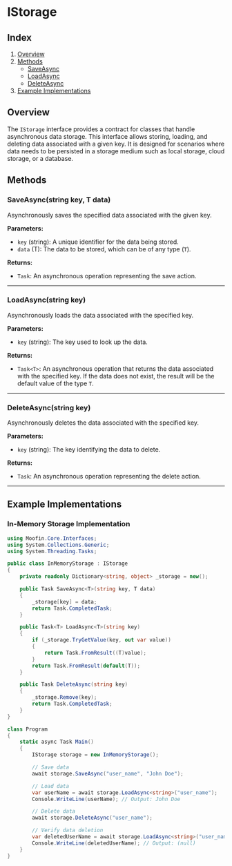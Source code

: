 # IStorage

## Index

1. [Overview](#overview)
2. [Methods](#methods)
   - [SaveAsync](#saveasynctstring-key-t-data)
   - [LoadAsync](#loadasynctstring-key)
   - [DeleteAsync](#deleteasynctstring-key)
3. [Example Implementations](#example-implementations)

## Overview

The `IStorage` interface provides a contract for classes that handle asynchronous data storage. This interface allows storing, loading, and deleting data associated with a given key. It is designed for scenarios where data needs to be persisted in a storage medium such as local storage, cloud storage, or a database.

## Methods

### SaveAsync<T>(string key, T data)

Asynchronously saves the specified data associated with the given key.

**Parameters:**

- `key` (string): A unique identifier for the data being stored.
- `data` (T): The data to be stored, which can be of any type (`T`).

**Returns:**

- `Task`: An asynchronous operation representing the save action.

---

### LoadAsync<T>(string key)

Asynchronously loads the data associated with the specified key.

**Parameters:**

- `key` (string): The key used to look up the data.

**Returns:**

- `Task<T>`: An asynchronous operation that returns the data associated with the specified key. If the data does not exist, the result will be the default value of the type `T`.

---

### DeleteAsync(string key)

Asynchronously deletes the data associated with the specified key.

**Parameters:**

- `key` (string): The key identifying the data to delete.

**Returns:**

- `Task`: An asynchronous operation representing the delete action.

---

## Example Implementations

### In-Memory Storage Implementation

```csharp
using Moofin.Core.Interfaces;
using System.Collections.Generic;
using System.Threading.Tasks;

public class InMemoryStorage : IStorage
{
    private readonly Dictionary<string, object> _storage = new();

    public Task SaveAsync<T>(string key, T data)
    {
        _storage[key] = data;
        return Task.CompletedTask;
    }

    public Task<T> LoadAsync<T>(string key)
    {
        if (_storage.TryGetValue(key, out var value))
        {
            return Task.FromResult((T)value);
        }
        return Task.FromResult(default(T));
    }

    public Task DeleteAsync(string key)
    {
        _storage.Remove(key);
        return Task.CompletedTask;
    }
}

class Program
{
    static async Task Main()
    {
        IStorage storage = new InMemoryStorage();

        // Save data
        await storage.SaveAsync("user_name", "John Doe");

        // Load data
        var userName = await storage.LoadAsync<string>("user_name");
        Console.WriteLine(userName); // Output: John Doe

        // Delete data
        await storage.DeleteAsync("user_name");

        // Verify data deletion
        var deletedUserName = await storage.LoadAsync<string>("user_name");
        Console.WriteLine(deletedUserName); // Output: (null)
    }
}
